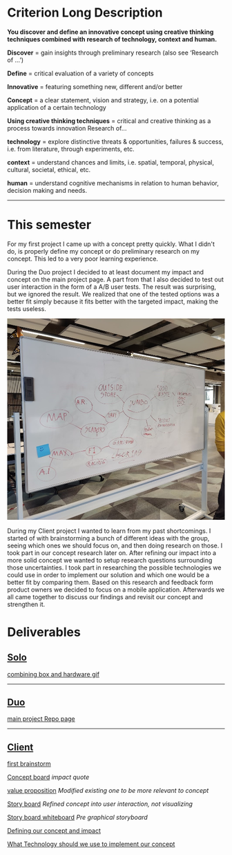 # Criterion Long Description
**You discover and define an innovative concept using creative thinking techniques combined with research of technology, context and human.**

**Discover** = gain insights through preliminary research (also see ‘Research of ...’)

**Define** = critical evaluation of a variety of concepts

**Innovative** = featuring something new, different and/or better

**Concept** = a clear statement, vision and strategy, i.e. on a potential application of a certain technology

**Using creative thinking techniques** = critical and creative thinking as a process towards innovation
Research of...

**technology** = explore distinctive threats & opportunities, failures & success, i.e. from literature, through experiments, etc.

**context** = understand chances and limits, i.e. spatial, temporal, physical, cultural, societal, ethical, etc.

**human** = understand cognitive mechanisms in relation to human behavior, decision making and needs.

<hr/>

# This semester

For my first project I came up with a concept pretty quickly. What I didn't do, is properly define my concept or do preliminary research on my concept. This led to a very poor learning experience.

During the Duo project I decided to at least document my impact and concept on the main project page. A part from that I also decided to test out user interaction in the form of a A/B user tests. The result was surprising, but we ignored the result. We realized that one of the tested options was a better fit simply because it fits better with the targeted impact, making the tests useless. 


![brainstorm](../Media/Client%20Project/initial%20brainstorm%20%20no%20GJ.jpg)

During my Client project I wanted to learn from my past shortcomings. I started of with brainstorming a bunch of different ideas with the group, seeing which ones we should focus on, and then doing research on those. I took part in our concept research later on. After refining our impact into a more solid concept we wanted to setup research questions surrounding those uncertainties. I took part in researching the possible technologies we could use in order to implement our solution and which one would be a better fit by comparing them. Based on this research and feedback form product owners we decided to focus on a mobile application. Afterwards we all came together to discuss our findings and revisit our concept and strengthen it.

# Deliverables
## [Solo](../Projects/David%20and%20Goliath.md)

[combining box and hardware gif](/Media/combining%20box%20and%20hardware.gif)

<hr/>

## [Duo](../Projects/ALND%20(duo%20project).md)

[main project Repo page](https://github.com/Rudolfisky/ALND)

<hr/>

## [Client](../Projects/Client%20project.md)

[first brainstorm](../Media/Client%20Project/initial%20brainstorm.jpg)

[Concept board](../Media/Client%20Project/Conceptboard%20version%204.png) *impact quote*

[value proposition](https://1drv.ms/u/s!AhghFEyrhlMEkZUgffxx-lcGZYmFyw?e=enbb0z) *Modified existing one to be more relevant to concept*

[Story board](../Media/Client%20Project/storyboard.png) *Refined concept into user interaction, not visualizing*

[Story board whiteboard](../Media/Client%20Project/user%20experience%20story.jpg) *Pre graphical storyboard*

[Defining our concept and impact](https://1drv.ms/u/s!AhghFEyrhlMEkZUgffxx-lcGZYmFyw?e=enbb0z)

[What Technology should we use to implement our concept](https://1drv.ms/u/s!AhghFEyrhlMEkZUgffxx-lcGZYmFyw?e=enbb0z)
